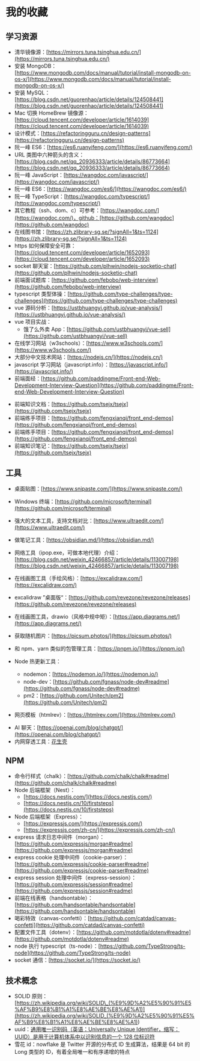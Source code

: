 # 我的收藏

## 学习资源

-   清华镜像源：[https://mirrors.tuna.tsinghua.edu.cn/](https://mirrors.tuna.tsinghua.edu.cn/)
-   安装 MongoDB：[https://www.mongodb.com/docs/manual/tutorial/install-mongodb-on-os-x/](https://www.mongodb.com/docs/manual/tutorial/install-mongodb-on-os-x/)
-   安装 MySQL：[https://blog.csdn.net/guorenhao/article/details/124508441](https://blog.csdn.net/guorenhao/article/details/124508441)
-   Mac 切换 HomeBrew 镜像源：[https://cloud.tencent.com/developer/article/1614039](https://cloud.tencent.com/developer/article/1614039)
-   设计模式：[https://refactoringguru.cn/design-patterns](https://refactoringguru.cn/design-patterns)
-   阮一峰 ES6：[https://es6.ruanyifeng.com/](https://es6.ruanyifeng.com/)
-   URL 类图中六种箭头的含义：[https://blog.csdn.net/qq_20936333/article/details/86773664](https://blog.csdn.net/qq_20936333/article/details/86773664)
-   阮一峰 JavaScript：[https://wangdoc.com/javascript/](https://wangdoc.com/javascript/)
-   阮一峰 ES6：[https://wangdoc.com/es6/](https://wangdoc.com/es6/)
-   阮一峰 TypeScript：[https://wangdoc.com/typescript/](https://wangdoc.com/typescript/)
-   其它教程（ssh、dom、c）可参考：[https://wangdoc.com/](https://wangdoc.com/)，github：[https://github.com/wangdoc](https://github.com/wangdoc)
-   在线图书馆：[https://zh.zlibrary-sg.se/?signAll=1&ts=1124](https://zh.zlibrary-sg.se/?signAll=1&ts=1124)
-   https 如何保障安全可靠：[https://cloud.tencent.com/developer/article/1652093](https://cloud.tencent.com/developer/article/1652093)
-   socket 聊天室：[https://github.com/plhwin/nodejs-socketio-chat](https://github.com/plhwin/nodejs-socketio-chat)
-   前端面试题库：[https://github.com/febobo/web-interview](https://github.com/febobo/web-interview)
-   typescript 类型体操：[https://github.com/type-challenges/type-challenges](https://github.com/type-challenges/type-challenges)
-   vue 源码分析：[https://ustbhuangyi.github.io/vue-analysis/](https://ustbhuangyi.github.io/vue-analysis/)
-   vue 项目实战：
    -   饿了么外卖 App：[https://github.com/ustbhuangyi/vue-sell](https://github.com/ustbhuangyi/vue-sell)
-   在线学习网站（w3schools）：[https://www.w3schools.com/](https://www.w3schools.com/)
-   大部分中文技术网站：[https://nodejs.cn/](https://nodejs.cn/)
-   javascript 学习网站（javascript.info）：[https://javascript.info/](https://javascript.info/)
-   前端面经：[https://github.com/paddingme/Front-end-Web-Development-Interview-Question](https://github.com/paddingme/Front-end-Web-Development-Interview-Question)

*   前端知识文档：[https://github.com/tsejx/tsejx](https://github.com/tsejx/tsejx)
*   前端练手项目：[https://github.com/fengxianqi/front_end-demos](https://github.com/fengxianqi/front_end-demos)
*   前端练手项目：[https://github.com/fengxianqi/front_end-demos](https://github.com/fengxianqi/front_end-demos)
*   前端知识笔记：[https://github.com/tsejx/tsejx](https://github.com/tsejx/tsejx)

## 工具

-   桌面贴图：[https://www.snipaste.com/](https://www.snipaste.com/)
-   Windows 终端：[https://github.com/microsoft/terminal](https://github.com/microsoft/terminal)
-   强大的文本工具，支持文档对比：[https://www.ultraedit.com/](https://www.ultraedit.com/)
-   做笔记工具：[https://obsidian.md/](https://obsidian.md/)
-   网络工具（ipop.exe，可做本地代理）介绍：[https://blog.csdn.net/weixin_42466857/article/details/113007198](https://blog.csdn.net/weixin_42466857/article/details/113007198)
-   在线画图工具（手绘风格）：[https://excalidraw.com/](https://excalidraw.com/)
-   excalidraw ”桌面版“：[https://github.com/revezone/revezone/releases](https://github.com/revezone/revezone/releases)
-   在线画图工具，drawio（风格中规中矩）：[https://app.diagrams.net/](https://app.diagrams.net/)
-   获取随机图片：[https://picsum.photos/](https://picsum.photos/)
-   和 npm、yarn 类似的包管理工具：[https://pnpm.io/](https://pnpm.io/)
-   Node 热更新工具：

    -   nodemon：[https://nodemon.io/](https://nodemon.io/)
    -   node-dev：[https://github.com/fgnass/node-dev#readme](https://github.com/fgnass/node-dev#readme)
    -   pm2：[https://github.com/Unitech/pm2](https://github.com/Unitech/pm2)

-   网页模板（htmlrev）：[https://htmlrev.com/](https://htmlrev.com/)

*   AI 聊天：[https://openai.com/blog/chatgpt/](https://openai.com/blog/chatgpt/)
*   内网穿透工具：[花生壳](https://hsk.oray.com/)

## NPM

-   命令行样式（chalk）：[https://github.com/chalk/chalk#readme](https://github.com/chalk/chalk#readme)
-   Node 后端框架（Nest）：
    -   [https://docs.nestjs.com/](https://docs.nestjs.com/)
    -   [https://docs.nestjs.cn/10/firststeps](https://docs.nestjs.cn/10/firststeps)
-   Node 后端框架（Express）：
    -   [https://expressjs.com/](https://expressjs.com/)
    -   [https://expressjs.com/zh-cn/](https://expressjs.com/zh-cn/)
-   express 请求日志中间件（morgan）：[https://github.com/expressjs/morgan#readme](https://github.com/expressjs/morgan#readme)
-   express cookie 处理中间件（cookie-parser）：[https://github.com/expressjs/cookie-parser#readme](https://github.com/expressjs/cookie-parser#readme)
-   express session 处理中间件（express-session）：[https://github.com/expressjs/session#readme](https://github.com/expressjs/session#readme)
-   前端在线表格（handsontable）：[https://github.com/handsontable/handsontable](https://github.com/handsontable/handsontable)
-   喝彩特效（canvas-confetti）：[https://github.com/catdad/canvas-confetti](https://github.com/catdad/canvas-confetti)
-   配置文件工具（dotenv）：[https://github.com/motdotla/dotenv#readme](https://github.com/motdotla/dotenv#readme)
-   node 执行 typescript（ts-node）：[https://github.com/TypeStrong/ts-node](https://github.com/TypeStrong/ts-node)
-   socket 通信：[https://socket.io/](https://socket.io/)

## 技术概念

-   SOLID 原则：[https://zh.wikipedia.org/wiki/SOLID\_(%E9%9D%A2%E5%90%91%E5%AF%B9%E8%B1%A1%E8%AE%BE%E8%AE%A1)](<https://zh.wikipedia.org/wiki/SOLID_(%E9%9D%A2%E5%90%91%E5%AF%B9%E8%B1%A1%E8%AE%BE%E8%AE%A1)>)
-   uuid：[通用唯一识别码（英语：Universally Unique Identifier，缩写：UUID）是用于计算机体系中以识别信息的一个 128 位标识符](https://zh.wikipedia.org/wiki/%E9%80%9A%E7%94%A8%E5%94%AF%E4%B8%80%E8%AF%86%E5%88%AB%E7%A0%81)
-   雪花 id：nowflake 是 Twitter 开源的分布式 ID 生成算法，结果是 64 bit 的 Long 类型的 ID，有着全局唯一和有序递增的特点
